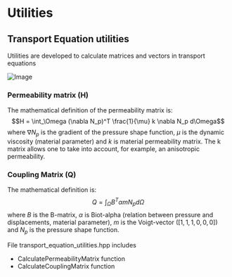 # Utilities


## Transport Equation utilities

Utilities are developed to calculate matrices and vectors in transport equations

![Image](https://github.com/KratosMultiphysics/Kratos/assets/56549273/296486b0-9e5e-408f-9839-aef8d8c7e720)


### Permeability matrix (H)

The mathematical definition of the permeability matrix is:
$$H = \int_\Omega (\nabla N_p)^T \frac{1}{\mu} k \nabla N_p d\Omega$$
where $\nabla N_p$ is the gradient of the pressure shape function, $\mu$ is the dynamic viscosity (material parameter) and $k$ is material permeability matrix. The k matrix allows one to take into account, for example, an anisotropic permeability. 

### Coupling Matrix (Q)

The mathematical definition is:
$$Q = \int_\Omega B^T \alpha m N_p d\Omega$$
where $B$ is the B-matrix, $\alpha$ is Biot-alpha (relation between pressure and displacements, material parameter), $m$ is the Voigt-vector ($[1,1,1,0,0,0]$) and $N_p$ is the pressure shape function.


File transport_equation_utilities.hpp includes 

-  CalculatePermeabilityMatrix function
-  CalculateCouplingMatrix function







